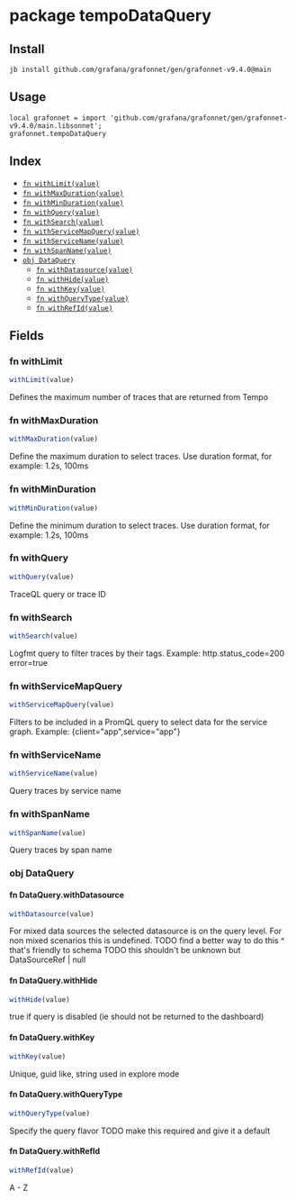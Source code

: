# package tempoDataQuery



## Install

```
jb install github.com/grafana/grafonnet/gen/grafonnet-v9.4.0@main
```

## Usage

```jsonnet
local grafonnet = import 'github.com/grafana/grafonnet/gen/grafonnet-v9.4.0/main.libsonnet';
grafonnet.tempoDataQuery

```

## Index

* [`fn withLimit(value)`](#fn-withlimit)
* [`fn withMaxDuration(value)`](#fn-withmaxduration)
* [`fn withMinDuration(value)`](#fn-withminduration)
* [`fn withQuery(value)`](#fn-withquery)
* [`fn withSearch(value)`](#fn-withsearch)
* [`fn withServiceMapQuery(value)`](#fn-withservicemapquery)
* [`fn withServiceName(value)`](#fn-withservicename)
* [`fn withSpanName(value)`](#fn-withspanname)
* [`obj DataQuery`](#obj-dataquery)
  * [`fn withDatasource(value)`](#fn-dataquerywithdatasource)
  * [`fn withHide(value)`](#fn-dataquerywithhide)
  * [`fn withKey(value)`](#fn-dataquerywithkey)
  * [`fn withQueryType(value)`](#fn-dataquerywithquerytype)
  * [`fn withRefId(value)`](#fn-dataquerywithrefid)

## Fields

### fn withLimit

```ts
withLimit(value)
```

Defines the maximum number of traces that are returned from Tempo

### fn withMaxDuration

```ts
withMaxDuration(value)
```

Define the maximum duration to select traces. Use duration format, for example: 1.2s, 100ms

### fn withMinDuration

```ts
withMinDuration(value)
```

Define the minimum duration to select traces. Use duration format, for example: 1.2s, 100ms

### fn withQuery

```ts
withQuery(value)
```

TraceQL query or trace ID

### fn withSearch

```ts
withSearch(value)
```

Logfmt query to filter traces by their tags. Example: http.status_code=200 error=true

### fn withServiceMapQuery

```ts
withServiceMapQuery(value)
```

Filters to be included in a PromQL query to select data for the service graph. Example: {client="app",service="app"}

### fn withServiceName

```ts
withServiceName(value)
```

Query traces by service name

### fn withSpanName

```ts
withSpanName(value)
```

Query traces by span name

### obj DataQuery


#### fn DataQuery.withDatasource

```ts
withDatasource(value)
```

For mixed data sources the selected datasource is on the query level.
For non mixed scenarios this is undefined.
TODO find a better way to do this ^ that's friendly to schema
TODO this shouldn't be unknown but DataSourceRef | null

#### fn DataQuery.withHide

```ts
withHide(value)
```

true if query is disabled (ie should not be returned to the dashboard)

#### fn DataQuery.withKey

```ts
withKey(value)
```

Unique, guid like, string used in explore mode

#### fn DataQuery.withQueryType

```ts
withQueryType(value)
```

Specify the query flavor
TODO make this required and give it a default

#### fn DataQuery.withRefId

```ts
withRefId(value)
```

A - Z
